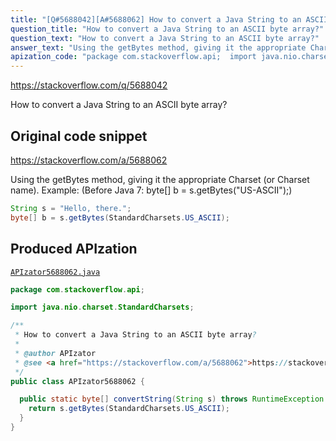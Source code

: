 ```yaml
---
title: "[Q#5688042][A#5688062] How to convert a Java String to an ASCII byte array?"
question_title: "How to convert a Java String to an ASCII byte array?"
question_text: "How to convert a Java String to an ASCII byte array?"
answer_text: "Using the getBytes method, giving it the appropriate Charset (or Charset name). Example: (Before Java 7: byte[] b = s.getBytes(\"US-ASCII\");)"
apization_code: "package com.stackoverflow.api;  import java.nio.charset.StandardCharsets;  /**  * How to convert a Java String to an ASCII byte array?  *  * @author APIzator  * @see <a href=\"https://stackoverflow.com/a/5688062\">https://stackoverflow.com/a/5688062</a>  */ public class APIzator5688062 {    public static byte[] convertString(String s) throws RuntimeException {     return s.getBytes(StandardCharsets.US_ASCII);   } }"
---
```


https://stackoverflow.com/q/5688042

How to convert a Java String to an ASCII byte array?



## Original code snippet

https://stackoverflow.com/a/5688062

Using the getBytes method, giving it the appropriate Charset (or Charset name).
Example:
(Before Java 7: byte[] b = s.getBytes(&quot;US-ASCII&quot;);)

```java
String s = "Hello, there.";
byte[] b = s.getBytes(StandardCharsets.US_ASCII);
```

## Produced APIzation

[`APIzator5688062.java`](https://github.com/pasqualesalza/apization-temp-data/raw/master/apizations/java/APIzator5688062.java)

```java
package com.stackoverflow.api;

import java.nio.charset.StandardCharsets;

/**
 * How to convert a Java String to an ASCII byte array?
 *
 * @author APIzator
 * @see <a href="https://stackoverflow.com/a/5688062">https://stackoverflow.com/a/5688062</a>
 */
public class APIzator5688062 {

  public static byte[] convertString(String s) throws RuntimeException {
    return s.getBytes(StandardCharsets.US_ASCII);
  }
}

```